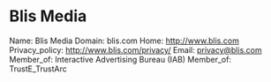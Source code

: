 
# Blis Media

Name: Blis Media
Domain: blis.com
Home: http://www.blis.com
Privacy_policy: http://www.blis.com/privacy/
Email: privacy@blis.com
Member_of: Interactive Advertising Bureau (IAB)
Member_of: TrustE_TrustArc
